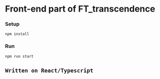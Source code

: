 # Front-end part of FT_transcendence

### Setup
```
npm install
```

### Run
```
npm run start
```

## `Written on React/Typescript`
